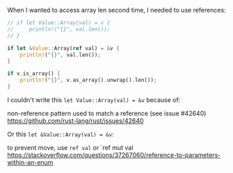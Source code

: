 When I wanted to access array len second time, I needed to use references:

```rust
// if let Value::Array(val) = v {
//     println!("{}", val.len());
// }

if let &Value::Array(ref val) = &v {
    println!("{}", val.len());
}

if v.is_array() {
    println!("{}", v.as_array().unwrap().len());
}
```

I couldn't write this `let Value::Array(val) = &v` because of:

non-reference pattern used to match a reference (see issue #42640) https://github.com/rust-lang/rust/issues/42640

Or this `let &Value::Array(val) = &v`:

to prevent move, use `ref val` or `ref mut val https://stackoverflow.com/questions/37267060/reference-to-parameters-within-an-enum